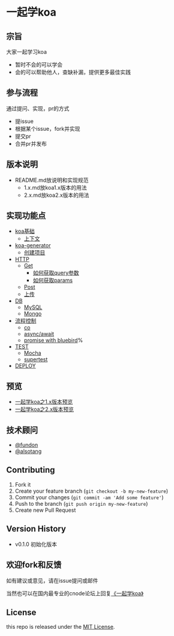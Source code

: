 # 一起学koa

## 宗旨

大家一起学习koa

- 暂时不会的可以学会
- 会的可以帮助他人，查缺补漏，提供更多最佳实践

## 参与流程

通过提问、实现，pr的方式

- 提issue
- 根据某个issue，fork并实现
- 提交pr
- 合并pr并发布

## 版本说明

- README.md放说明和实现规范
  - 1.x.md放koa1.x版本的用法
  - 2.x.md放koa2.x版本的用法

## 实现功能点

- [koa基础](#koa--)
  * [上下文](#---)
- [koa-generator](#koa-generator)
  * [创建项目](#----)
- [HTTP](#http)
  * [Get](#get)
    + [如何获取query参数](#----query--)
    + [如何获取params](#----params)
  * [Post](#post)
  * [上传](#--)
- [DB](#db)
  * [MySQL](#mysql)
  * [Mongo](#mongo)
- [流程控制](#----)
  * [co](#co)
  * [async/await](#async-await)
  * [promise with bluebird](#promise-with-bluebird)%
- [TEST](#test)
  * [Mocha](#mocha)
  * [supertest](#supertest)
- [DEPLOY](#deploy)

## 预览

- [一起学koa之1.x版本预览](1.x.md)
- [一起学koa之2.x版本预览](2.x.md)

## 技术顾问

- [@fundon](https://github.com/fundon)
- [@alsotang](https://github.com/alsotang)


## Contributing

1. Fork it
2. Create your feature branch (`git checkout -b my-new-feature`)
3. Commit your changes (`git commit -am 'Add some feature'`)
4. Push to the branch (`git push origin my-new-feature`)
5. Create new Pull Request


## Version History

- v0.1.0 初始化版本

## 欢迎fork和反馈

如有建议或意见，请在issue提问或邮件

当然也可以在国内最专业的cnode论坛上回复[《一起学koa》](https://cnodejs.org/topic/5668e0a55af0e6ab3bf1a1d8也)

## License

this repo is released under the [MIT
License](http://www.opensource.org/licenses/MIT).
